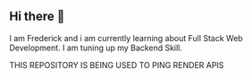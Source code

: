 ## Hi there 👋
I am Frederick and i am currently learning about Full Stack Web Development.
I am tuning up my Backend Skill.


THIS REPOSITORY IS BEING USED TO PING RENDER APIS
